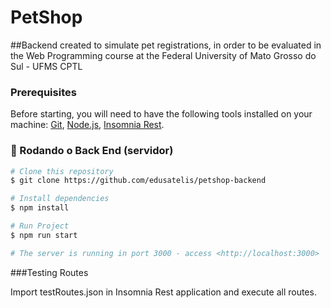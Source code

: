 # PetShop

##Backend created to simulate pet registrations, in order to be evaluated in the Web Programming course at the Federal University of Mato Grosso do Sul - UFMS CPTL

### Prerequisites

Before starting, you will need to have the following tools installed on your machine:
[Git](https://git-scm.com), [Node.js](https://nodejs.org/en/), [Insomnia Rest](https://insomnia.rest/). 

### 🎲 Rodando o Back End (servidor)

```bash
# Clone this repository
$ git clone https://github.com/edusatelis/petshop-backend

# Install dependencies
$ npm install

# Run Project
$ npm run start

# The server is running in port 3000 - access <http://localhost:3000>
```

###Testing Routes

Import testRoutes.json in Insomnia Rest application and execute all routes.
